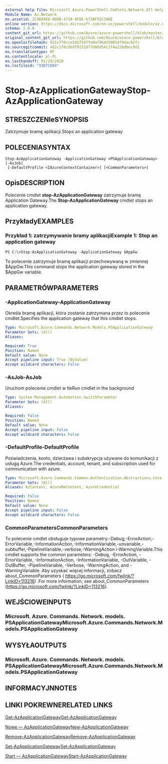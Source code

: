 ```yaml
---
external help file: Microsoft.Azure.PowerShell.Cmdlets.Network.dll-Help.xml
Module Name: Az.Network
ms.assetid: 2C9609E8-0D8B-471B-9F0E-672BF55C3A0E
online version: https://docs.microsoft.com/en-us/powershell/module/az.network/stop-azapplicationgateway
schema: 2.0.0
content_git_url: https://github.com/Azure/azure-powershell/blob/master/src/Network/Network/help/Stop-AzApplicationGateway.md
original_content_git_url: https://github.com/Azure/azure-powershell/blob/master/src/Network/Network/help/Stop-AzApplicationGateway.md
ms.openlocfilehash: 921c770cce5d1f597fa0af96dd30014f9dacb2fc
ms.sourcegitcommit: 4d2c178cd6df9151877b08d54c1f4a228dbec9d1
ms.translationtype: MT
ms.contentlocale: pl-PL
ms.lasthandoff: 01/29/2020
ms.locfileid: "93872088"
---
```

# <span data-ttu-id="da2c0-101">Stop-AzApplicationGateway</span><span class="sxs-lookup"><span data-stu-id="da2c0-101">Stop-AzApplicationGateway</span></span>

## <span data-ttu-id="da2c0-102">STRESZCZENIe</span><span class="sxs-lookup"><span data-stu-id="da2c0-102">SYNOPSIS</span></span>
<span data-ttu-id="da2c0-103">Zatrzymuje bramę aplikacji.</span><span class="sxs-lookup"><span data-stu-id="da2c0-103">Stops an application gateway</span></span>

## <span data-ttu-id="da2c0-104">POLECENIA</span><span class="sxs-lookup"><span data-stu-id="da2c0-104">SYNTAX</span></span>

```
Stop-AzApplicationGateway -ApplicationGateway <PSApplicationGateway> [-AsJob]
 [-DefaultProfile <IAzureContextContainer>] [<CommonParameters>]
```

## <span data-ttu-id="da2c0-105">Opis</span><span class="sxs-lookup"><span data-stu-id="da2c0-105">DESCRIPTION</span></span>
<span data-ttu-id="da2c0-106">Polecenie cmdlet **stop-AzApplicationGateway** zatrzymuje bramę Application Gateway.</span><span class="sxs-lookup"><span data-stu-id="da2c0-106">The **Stop-AzApplicationGateway** cmdlet stops an application gateway.</span></span>

## <span data-ttu-id="da2c0-107">Przykłady</span><span class="sxs-lookup"><span data-stu-id="da2c0-107">EXAMPLES</span></span>

### <span data-ttu-id="da2c0-108">Przykład 1: zatrzymywanie bramy aplikacji</span><span class="sxs-lookup"><span data-stu-id="da2c0-108">Example 1: Stop an application gateway</span></span>
```
PS C:\>Stop-AzApplicationGateway -ApplicationGateway $AppGw
```

<span data-ttu-id="da2c0-109">To polecenie zatrzymuje bramę aplikacji przechowywaną w zmiennej $AppGw.</span><span class="sxs-lookup"><span data-stu-id="da2c0-109">This command stops the application gateway stored in the $AppGw variable.</span></span>

## <span data-ttu-id="da2c0-110">PARAMETRÓW</span><span class="sxs-lookup"><span data-stu-id="da2c0-110">PARAMETERS</span></span>

### <span data-ttu-id="da2c0-111">-ApplicationGateway</span><span class="sxs-lookup"><span data-stu-id="da2c0-111">-ApplicationGateway</span></span>
<span data-ttu-id="da2c0-112">Określa bramę aplikacji, która zostanie zatrzymana przez to polecenie cmdlet.</span><span class="sxs-lookup"><span data-stu-id="da2c0-112">Specifies the application gateway that this cmdlet stops.</span></span>

```yaml
Type: Microsoft.Azure.Commands.Network.Models.PSApplicationGateway
Parameter Sets: (All)
Aliases:

Required: True
Position: Named
Default value: None
Accept pipeline input: True (ByValue)
Accept wildcard characters: False
```

### <span data-ttu-id="da2c0-113">-AsJob</span><span class="sxs-lookup"><span data-stu-id="da2c0-113">-AsJob</span></span>
<span data-ttu-id="da2c0-114">Uruchom polecenie cmdlet w tle</span><span class="sxs-lookup"><span data-stu-id="da2c0-114">Run cmdlet in the background</span></span>

```yaml
Type: System.Management.Automation.SwitchParameter
Parameter Sets: (All)
Aliases:

Required: False
Position: Named
Default value: None
Accept pipeline input: False
Accept wildcard characters: False
```

### <span data-ttu-id="da2c0-115">-DefaultProfile</span><span class="sxs-lookup"><span data-stu-id="da2c0-115">-DefaultProfile</span></span>
<span data-ttu-id="da2c0-116">Poświadczenia, konto, dzierżawa i subskrypcja używane do komunikacji z usługą Azure.</span><span class="sxs-lookup"><span data-stu-id="da2c0-116">The credentials, account, tenant, and subscription used for communication with azure.</span></span>

```yaml
Type: Microsoft.Azure.Commands.Common.Authentication.Abstractions.Core.IAzureContextContainer
Parameter Sets: (All)
Aliases: AzContext, AzureRmContext, AzureCredential

Required: False
Position: Named
Default value: None
Accept pipeline input: False
Accept wildcard characters: False
```

### <span data-ttu-id="da2c0-117">CommonParameters</span><span class="sxs-lookup"><span data-stu-id="da2c0-117">CommonParameters</span></span>
<span data-ttu-id="da2c0-118">To polecenie cmdlet obsługuje typowe parametry:-Debug,-ErrorAction,-ErrorVariable,-InformationAction,-InformationVariable,-unvariable,-subbuffer,-PipelineVariable,-verbose,-WarningAction i-WarningVariable.</span><span class="sxs-lookup"><span data-stu-id="da2c0-118">This cmdlet supports the common parameters: -Debug, -ErrorAction, -ErrorVariable, -InformationAction, -InformationVariable, -OutVariable, -OutBuffer, -PipelineVariable, -Verbose, -WarningAction, and -WarningVariable.</span></span> <span data-ttu-id="da2c0-119">Aby uzyskać więcej informacji, zobacz about_CommonParameters ( https://go.microsoft.com/fwlink/?LinkID=113216) .</span><span class="sxs-lookup"><span data-stu-id="da2c0-119">For more information, see about_CommonParameters (https://go.microsoft.com/fwlink/?LinkID=113216).</span></span>

## <span data-ttu-id="da2c0-120">WEJŚCIOWE</span><span class="sxs-lookup"><span data-stu-id="da2c0-120">INPUTS</span></span>

### <span data-ttu-id="da2c0-121">Microsoft. Azure. Commands. Network. models. PSApplicationGateway</span><span class="sxs-lookup"><span data-stu-id="da2c0-121">Microsoft.Azure.Commands.Network.Models.PSApplicationGateway</span></span>

## <span data-ttu-id="da2c0-122">WYSYŁA</span><span class="sxs-lookup"><span data-stu-id="da2c0-122">OUTPUTS</span></span>

### <span data-ttu-id="da2c0-123">Microsoft. Azure. Commands. Network. models. PSApplicationGateway</span><span class="sxs-lookup"><span data-stu-id="da2c0-123">Microsoft.Azure.Commands.Network.Models.PSApplicationGateway</span></span>

## <span data-ttu-id="da2c0-124">INFORMACYJN</span><span class="sxs-lookup"><span data-stu-id="da2c0-124">NOTES</span></span>

## <span data-ttu-id="da2c0-125">LINKI POKREWNE</span><span class="sxs-lookup"><span data-stu-id="da2c0-125">RELATED LINKS</span></span>

[<span data-ttu-id="da2c0-126">Get-AzApplicationGateway</span><span class="sxs-lookup"><span data-stu-id="da2c0-126">Get-AzApplicationGateway</span></span>](./Get-AzApplicationGateway.md)

[<span data-ttu-id="da2c0-127">Nowe — AzApplicationGateway</span><span class="sxs-lookup"><span data-stu-id="da2c0-127">New-AzApplicationGateway</span></span>](./New-AzApplicationGateway.md)

[<span data-ttu-id="da2c0-128">Remove-AzApplicationGateway</span><span class="sxs-lookup"><span data-stu-id="da2c0-128">Remove-AzApplicationGateway</span></span>](./Remove-AzApplicationGateway.md)

[<span data-ttu-id="da2c0-129">Set-AzApplicationGateway</span><span class="sxs-lookup"><span data-stu-id="da2c0-129">Set-AzApplicationGateway</span></span>](./Set-AzApplicationGateway.md)

[<span data-ttu-id="da2c0-130">Start — AzApplicationGateway</span><span class="sxs-lookup"><span data-stu-id="da2c0-130">Start-AzApplicationGateway</span></span>](./Start-AzApplicationGateway.md)


